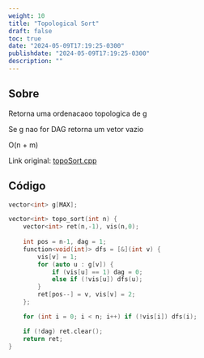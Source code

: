 ```yaml
---
weight: 10
title: "Topological Sort"
draft: false
toc: true
date: "2024-05-09T17:19:25-0300"
publishdate: "2024-05-09T17:19:25-0300"
description: ""
---
```


## Sobre
 Retorna uma ordenacaoo topologica de g

 Se g nao for DAG retorna um vetor vazio



 O(n + m)



Link original: [topoSort.cpp](https://github.com/brunomaletta/Biblioteca/tree/master/Codigo/Grafos/topoSort.cpp)

## Código
```cpp
vector<int> g[MAX];

vector<int> topo_sort(int n) {
	vector<int> ret(n,-1), vis(n,0);
	
	int pos = n-1, dag = 1;
	function<void(int)> dfs = [&](int v) {
		vis[v] = 1;
		for (auto u : g[v]) {
			if (vis[u] == 1) dag = 0;
			else if (!vis[u]) dfs(u);
		}
		ret[pos--] = v, vis[v] = 2;
	};

	for (int i = 0; i < n; i++) if (!vis[i]) dfs(i);

	if (!dag) ret.clear();	
	return ret;
}
```

